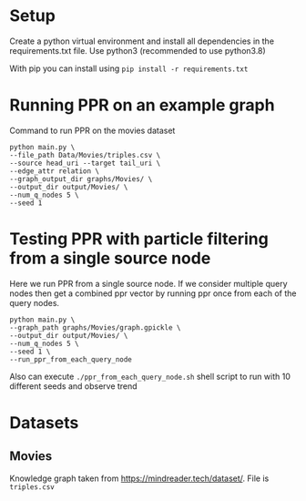 # Setup
Create a python virtual environment and install all dependencies in the requirements.txt file.
Use python3 (recommended to use python3.8)

With pip you can install using `pip install -r requirements.txt`

# Running PPR on an example graph
Command to run PPR on the movies dataset
```
python main.py \
--file_path Data/Movies/triples.csv \
--source head_uri --target tail_uri \
--edge_attr relation \
--graph_output_dir graphs/Movies/ \
--output_dir output/Movies/ \
--num_q_nodes 5 \
--seed 1
```

# Testing PPR with particle filtering from a single source node
Here we run PPR from a single source node. If we consider multiple query nodes then get a combined ppr vector by running ppr once from each of the query nodes.

```
python main.py \
--graph_path graphs/Movies/graph.gpickle \
--output_dir output/Movies/ \
--num_q_nodes 5 \
--seed 1 \
--run_ppr_from_each_query_node
```

Also can execute `./ppr_from_each_query_node.sh` shell script to run with 10 different seeds and observe trend

# Datasets

## Movies
Knowledge graph taken from https://mindreader.tech/dataset/. File is `triples.csv`